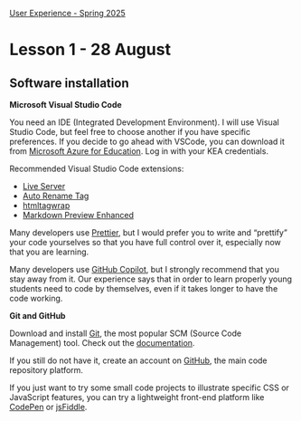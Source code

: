 [User Experience - Spring 2025](https://github.com/arturomorarioja-kea/WD_UX_F25/blob/main/README.md)

# Lesson 1 - 28 August

## Software installation
**Microsoft Visual Studio Code**

You need an IDE (Integrated Development Environment). I will use Visual Studio Code, but feel free to choose another if you have specific preferences. If you decide to go ahead with VSCode, you can download it from [Microsoft Azure for Education](https://azureforeducation.microsoft.com/devtools). Log in with your KEA credentials.

Recommended Visual Studio Code extensions:
- [Live Server](https://marketplace.visualstudio.com/items?itemName=ritwickdey.LiveServer)
- [Auto Rename Tag](https://marketplace.visualstudio.com/items?itemName=formulahendry.auto-rename-tag)
- [htmltagwrap](https://marketplace.visualstudio.com/items?itemName=bradgashler.htmltagwrap)
- [Markdown Preview Enhanced](https://marketplace.visualstudio.com/items?itemName=shd101wyy.markdown-preview-enhanced)

Many developers use [Prettier](https://marketplace.visualstudio.com/items?itemName=esbenp.prettier-vscode), but I would prefer you to write and “prettify” your code yourselves so that you have full control over it, especially now that you are learning.

Many developers use [GitHub Copilot](https://marketplace.visualstudio.com/items?itemName=GitHub.copilot), but I strongly recommend that you stay away from it. Our experience says that in order to learn properly  young students need to code by themselves, even if it takes longer to have the code working.

**Git and GitHub**

Download and install [Git](https://git-scm.com/), the most popular SCM (Source Code Management) tool. Check out the [documentation](https://git-scm.com/doc).

If you still do not have it, create an account on [GitHub](https://github.com/), the main code repository platform.

If you just want to try some small code projects to illustrate specific CSS or JavaScript features, you can try a lightweight front-end platform like [CodePen](https://codepen.io/) or [jsFiddle](https://jsfiddle.net/).
